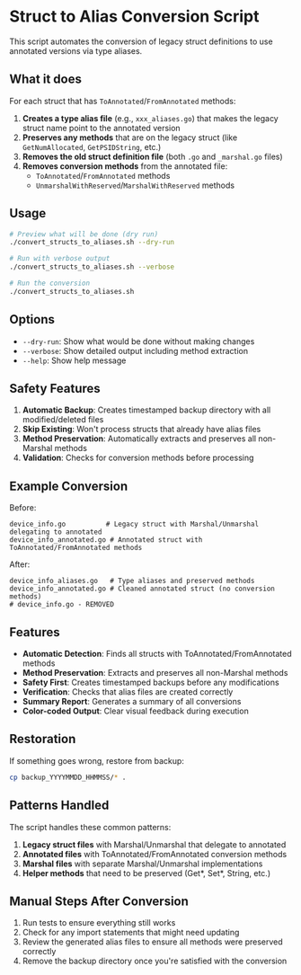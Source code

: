 # Struct to Alias Conversion Script

This script automates the conversion of legacy struct definitions to use annotated versions via type aliases.

## What it does

For each struct that has `ToAnnotated`/`FromAnnotated` methods:

1. **Creates a type alias file** (e.g., `xxx_aliases.go`) that makes the legacy struct name point to the annotated version
2. **Preserves any methods** that are on the legacy struct (like `GetNumAllocated`, `GetPSIDString`, etc.)
3. **Removes the old struct definition file** (both `.go` and `_marshal.go` files)
4. **Removes conversion methods** from the annotated file:
   - `ToAnnotated`/`FromAnnotated` methods
   - `UnmarshalWithReserved`/`MarshalWithReserved` methods

## Usage

```bash
# Preview what will be done (dry run)
./convert_structs_to_aliases.sh --dry-run

# Run with verbose output
./convert_structs_to_aliases.sh --verbose

# Run the conversion
./convert_structs_to_aliases.sh
```

## Options

- `--dry-run`: Show what would be done without making changes
- `--verbose`: Show detailed output including method extraction
- `--help`: Show help message

## Safety Features

1. **Automatic Backup**: Creates timestamped backup directory with all modified/deleted files
2. **Skip Existing**: Won't process structs that already have alias files
3. **Method Preservation**: Automatically extracts and preserves all non-Marshal methods
4. **Validation**: Checks for conversion methods before processing

## Example Conversion

Before:
```
device_info.go          # Legacy struct with Marshal/Unmarshal delegating to annotated
device_info_annotated.go # Annotated struct with ToAnnotated/FromAnnotated methods
```

After:
```
device_info_aliases.go   # Type aliases and preserved methods
device_info_annotated.go # Cleaned annotated struct (no conversion methods)
# device_info.go - REMOVED
```

## Features

- **Automatic Detection**: Finds all structs with ToAnnotated/FromAnnotated methods
- **Method Preservation**: Extracts and preserves all non-Marshal methods
- **Safety First**: Creates timestamped backups before any modifications
- **Verification**: Checks that alias files are created correctly
- **Summary Report**: Generates a summary of all conversions
- **Color-coded Output**: Clear visual feedback during execution

## Restoration

If something goes wrong, restore from backup:
```bash
cp backup_YYYYMMDD_HHMMSS/* .
```

## Patterns Handled

The script handles these common patterns:

1. **Legacy struct files** with Marshal/Unmarshal that delegate to annotated
2. **Annotated files** with ToAnnotated/FromAnnotated conversion methods
3. **Marshal files** with separate Marshal/Unmarshal implementations
4. **Helper methods** that need to be preserved (Get*, Set*, String, etc.)

## Manual Steps After Conversion

1. Run tests to ensure everything still works
2. Check for any import statements that might need updating
3. Review the generated alias files to ensure all methods were preserved correctly
4. Remove the backup directory once you're satisfied with the conversion